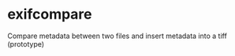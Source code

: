 exifcompare
===========

Compare metadata between two files and insert metadata into a tiff (prototype)

